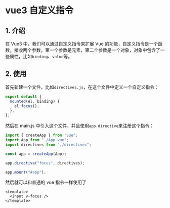 # vue3 自定义指令

## 1. 介绍

在 Vue3 中，我们可以通过自定义指令来扩展 Vue 的功能，自定义指令是一个函数，接收两个参数，第一个参数是元素，第二个参数是一个对象，对象中包含了一些属性，比如`binding`、`value`等。

## 2. 使用

首先新建一个文件，比如`directives.js`，在这个文件中定义一个自定义指令：

```javascript
export default {
  mounted(el, binding) {
    el.focus();
  },
};
```

然后在 main.js 中引入这个文件，并且使用`app.directive`来注册这个指令：

```javascript
import { createApp } from "vue";
import App from "./App.vue";
import directives from "./directives";

const app = createApp(App);

app.directive("focus", directives);

app.mount("#app");
```

然后就可以和普通的 vue 指令一样使用了

```vue
<template>
  <input v-focus />
</template>
```
